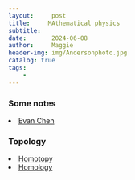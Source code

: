 ```yaml
---
layout:     post
title:     MAthematical physics
subtitle:   
date:       2024-06-08
author:     Maggie
header-img: img/Andersonphoto.jpg
catalog: true
tags:
    - 
---
```



### Some notes
<li>
<a href="https://maggiexheuw.github.io/Napkin.pdf">
Evan Chen 
</a></li>

### Topology

<li>
<a href="https://maggiexheuw.github.io/1_homotopy.pdf">
Homotopy 
</a></li>

<li>
<a href="https://maggiexheuw.github.io/1_homology.pdff">
Homology
</a></li>


